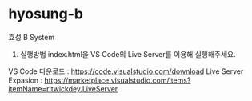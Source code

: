 # hyosung-b
효성 B System

1. 실행방법
index.html을 VS Code의 Live Server를 이용해 실행해주세요.

VS Code 다운로드 : https://code.visualstudio.com/download
Live Server Expasion : https://marketplace.visualstudio.com/items?itemName=ritwickdey.LiveServer
